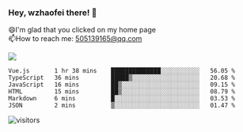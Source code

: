### Hey, wzhaofei there! 👋

😄I'm glad that you clicked on my home page<br>
📫How to reach me: 505139165@qq.com<br>

![](https://github-readme-stats.vercel.app/api?username=wang-zhaofei&show_icons=true)

<!--START_SECTION:waka-->

```text
Vue.js       1 hr 38 mins    ██████████████░░░░░░░░░░░   56.05 %
TypeScript   36 mins         █████▒░░░░░░░░░░░░░░░░░░░   20.68 %
JavaScript   16 mins         ██▒░░░░░░░░░░░░░░░░░░░░░░   09.15 %
HTML         15 mins         ██▒░░░░░░░░░░░░░░░░░░░░░░   08.79 %
Markdown     6 mins          █░░░░░░░░░░░░░░░░░░░░░░░░   03.53 %
JSON         2 mins          ▒░░░░░░░░░░░░░░░░░░░░░░░░   01.47 %
```

<!--END_SECTION:waka-->

![visitors](https://visitor-badge.glitch.me/badge?page_id=wzhaofei)


<!--
**wzhaofei/wzhaofei** is a ✨ _special_ ✨ repository because its `README.md` (this file) appears on your GitHub profile.

[<img align="right" width="50%" src="https://github-readme-stats.vercel.app/api?username=wzhaofei&show_icons=true">](https://metrics.lecoq.io/wzhaofei#gh-light-mode-only)

Here are some ideas to get you started:

- 🔭 I’m currently working on ...
- 🌱 I’m currently learning ...
- 👯 I’m looking to collaborate on ...
- 🤔 I’m looking for help with ...
- 💬 Ask me about ...
- 📫 How to reach me: ...
- 😄 Pronouns: ...
- ⚡ Fun fact: ...
-->
